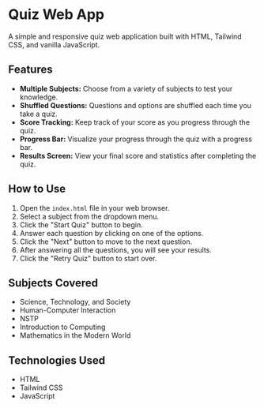 # Quiz Web App

A simple and responsive quiz web application built with HTML, Tailwind CSS, and vanilla JavaScript.

## Features

*   **Multiple Subjects:** Choose from a variety of subjects to test your knowledge.
*   **Shuffled Questions:** Questions and options are shuffled each time you take a quiz.
*   **Score Tracking:** Keep track of your score as you progress through the quiz.
*   **Progress Bar:** Visualize your progress through the quiz with a progress bar.
*   **Results Screen:** View your final score and statistics after completing the quiz.

## How to Use

1.  Open the `index.html` file in your web browser.
2.  Select a subject from the dropdown menu.
3.  Click the "Start Quiz" button to begin.
4.  Answer each question by clicking on one of the options.
5.  Click the "Next" button to move to the next question.
6.  After answering all the questions, you will see your results.
7.  Click the "Retry Quiz" button to start over.

## Subjects Covered

*   Science, Technology, and Society
*   Human-Computer Interaction
*   NSTP
*   Introduction to Computing
*   Mathematics in the Modern World

## Technologies Used

*   HTML
*   Tailwind CSS
*   JavaScript
